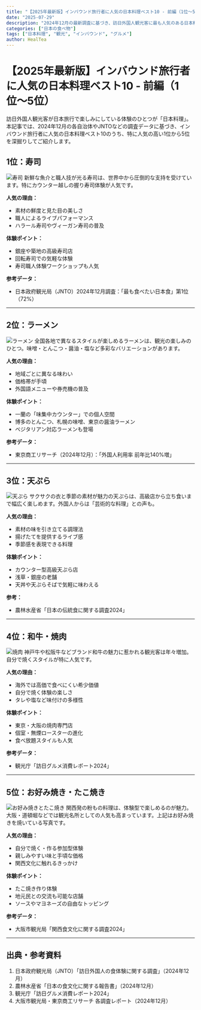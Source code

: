 ```yaml
---
title: "【2025年最新版】インバウンド旅行者に人気の日本料理ベスト10 - 前編（1位〜5位）"
date: "2025-07-29"
description: "2024年12月の最新調査に基づき、訪日外国人観光客に最も人気のある日本料理トップ10のうち、1位から5位を詳しく紹介。寿司、ラーメン、天ぷらなど、日本の味の魅力を深掘り解説。"
categories: ["日本の食べ物"]
tags: ["日本料理", "観光", "インバウンド", "グルメ"]
author: HealTea
---
```


# 【2025年最新版】インバウンド旅行者に人気の日本料理ベスト10 - 前編（1位〜5位）

訪日外国人観光客が日本旅行で楽しみにしている体験のひとつが「日本料理」。本記事では、2024年12月の各自治体やJNTOなどの調査データに基づき、インバウンド旅行者に人気の日本料理ベスト10のうち、特に人気の高い1位から5位を深掘りしてご紹介します。

## 1位：寿司

![寿司](/images/sushi.jpg)
新鮮な魚介と職人技が光る寿司は、世界中から圧倒的な支持を受けています。特にカウンター越しの握り寿司体験が人気です。

**人気の理由：**

* 素材の鮮度と見た目の美しさ
* 職人によるライブパフォーマンス
* ハラール寿司やヴィーガン寿司の普及

**体験ポイント：**

* 銀座や築地の高級寿司店
* 回転寿司での気軽な体験
* 寿司職人体験ワークショップも人気

**参考データ：**

* 日本政府観光局（JNTO）2024年12月調査：「最も食べたい日本食」第1位（72%）

---

## 2位：ラーメン

![ラーメン](/images/japanese-ramen.jpg)
全国各地で異なるスタイルが楽しめるラーメンは、観光の楽しみのひとつ。味噌・とんこつ・醤油・塩など多彩なバリエーションがあります。

**人気の理由：**

* 地域ごとに異なる味わい
* 価格帯が手頃
* 外国語メニューや券売機の普及

**体験ポイント：**

* 一蘭の「味集中カウンター」での個人空間
* 博多のとんこつ、札幌の味噌、東京の醤油ラーメン
* ベジタリアン対応ラーメンも登場

**参考データ：**

* 東京商工リサーチ（2024年12月）：「外国人利用率 前年比140%増」

---

## 3位：天ぷら

![天ぷら](/images/tempura-platter.jpg)
サクサクの衣と季節の素材が魅力の天ぷらは、高級店から立ち食いまで幅広く楽しめます。外国人からは「芸術的な料理」との声も。

**人気の理由：**

* 素材の味を引き立てる調理法
* 揚げたてを提供するライブ感
* 季節感を表現できる料理

**体験ポイント：**

* カウンター型高級天ぷら店
* 浅草・銀座の老舗
* 天丼や天ぷらそばで気軽に味わえる

**参考：**

* 農林水産省「日本の伝統食に関する調査2024」

---

## 4位：和牛・焼肉

![焼肉](/images/wagyu-sample.jpg)
神戸牛や松阪牛などブランド和牛の魅力に惹かれる観光客は年々増加。自分で焼くスタイルが特に人気です。

**人気の理由：**

* 海外では高価で食べにくい希少価値
* 自分で焼く体験の楽しさ
* タレや塩など味付けの多様性

**体験ポイント：**

* 東京・大阪の焼肉専門店
* 個室・無煙ロースターの進化
* 食べ放題スタイルも人気

**参考データ：**

* 観光庁「訪日グルメ消費レポート2024」

---

## 5位：お好み焼き・たこ焼き

![お好み焼きとたこ焼き](/images/okonomiyaki-takoyaki.jpg)
関西発の粉もの料理は、体験型で楽しめるのが魅力。大阪・道頓堀などでは観光名所としての人気も高まっています。上記はお好み焼きを焼いている写真です。

**人気の理由：**

* 自分で焼く・作る参加型体験
* 親しみやすい味と手頃な価格
* 関西文化に触れるきっかけ

**体験ポイント：**

* たこ焼き作り体験
* 地元民との交流も可能な店舗
* ソースやマヨネーズの自由なトッピング

**参考データ：**

* 大阪市観光局「関西食文化に関する調査2024」

---

## 出典・参考資料

1. 日本政府観光局（JNTO）「訪日外国人の食体験に関する調査」（2024年12月）
2. 農林水産省「日本の食文化に関する報告書」（2024年12月）
3. 観光庁「訪日グルメ消費レポート2024」
4. 大阪市観光局・東京商工リサーチ 各調査レポート（2024年12月）
